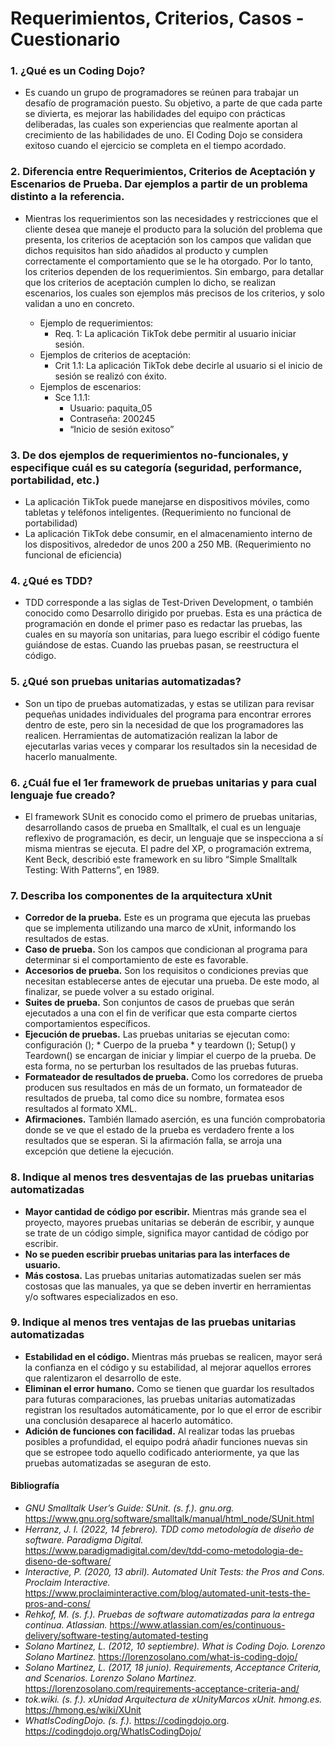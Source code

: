 # Requerimientos, Criterios, Casos - Cuestionario

### 1. **¿Qué es un Coding Dojo?** 
- Es cuando un grupo de programadores se reúnen para trabajar un desafío de programación puesto. Su objetivo, a parte de que cada parte se divierta, es mejorar las habilidades del equipo con prácticas deliberadas, las cuales son experiencias que realmente aportan al crecimiento de las habilidades de uno. El Coding Dojo se considera exitoso cuando el ejercicio se completa en el tiempo acordado.

### 2. **Diferencia entre Requerimientos, Criterios de Aceptación y Escenarios de Prueba. Dar ejemplos a partir de un problema distinto a la referencia.**
- Mientras los requerimientos son las necesidades y restricciones que el cliente desea que maneje el producto para la solución del problema que presenta, los criterios de aceptación son los campos que validan que dichos requisitos han sido añadidos al producto y cumplen correctamente el comportamiento que se le ha otorgado. Por lo tanto, los criterios dependen de los requerimientos. Sin embargo, para detallar que los criterios de aceptación cumplen lo dicho, se realizan escenarios, los cuales son ejemplos más precisos de los criterios, y solo validan a uno en concreto.

    - Ejemplo de requerimientos: 
	    - Req. 1: La aplicación TikTok debe permitir al usuario iniciar sesión.
    - Ejemplos de criterios de aceptación:
	    - Crit 1.1: La aplicación TikTok debe decirle al usuario si el inicio de sesión se realizó con éxito.
    - Ejemplos de escenarios:
	    - Sce 1.1.1: 
            - Usuario: paquita_05 
            - Contraseña: 200245
            - “Inicio de sesión exitoso”

### 3. **De dos ejemplos de requerimientos no-funcionales, y especifique cuál es su categoría (seguridad, performance, portabilidad, etc.)**
- La aplicación TikTok puede manejarse en dispositivos móviles, como tabletas y teléfonos inteligentes. (Requerimiento no funcional de portabilidad)
- La aplicación TikTok debe consumir, en el almacenamiento interno de los dispositivos, alrededor de unos 200 a 250 MB. (Requerimiento no funcional de eficiencia)

### 4. **¿Qué es TDD?**
- TDD corresponde a las siglas de Test-Driven Development, o también conocido como Desarrollo dirigido por pruebas. Esta es una práctica de programación en donde el primer paso es redactar las pruebas, las cuales en su mayoría son unitarias, para luego escribir el código fuente guiándose de estas. Cuando las pruebas pasan, se reestructura el código.

### 5. **¿Qué son pruebas unitarias automatizadas?**
- Son un tipo de pruebas automatizadas, y estas se utilizan para revisar pequeñas unidades individuales del programa para encontrar errores dentro de este, pero sin la necesidad de que los programadores las realicen. Herramientas de automatización realizan la labor de ejecutarlas varias veces y comparar los resultados sin la necesidad de hacerlo manualmente.

### 6. **¿Cuál fue el 1er framework de pruebas unitarias y para cual lenguaje fue creado?**
- El framework SUnit es conocido como el primero de pruebas unitarias, desarrollando casos de prueba en Smalltalk, el cual es un lenguaje reflexivo de programación, es decir, un lenguaje que se inspecciona a sí misma mientras se ejecuta. El padre del XP, o programación extrema, Kent Beck, describió este framework en su libro “Simple Smalltalk Testing: With Patterns”, en 1989.

### 7. **Describa los componentes de la arquitectura xUnit**
- **Corredor de la prueba.** Este es un programa que ejecuta las pruebas que se implementa utilizando una marco de xUnit, informando los resultados de estas. 
- **Caso de prueba.** Son los campos que condicionan al programa para determinar si el comportamiento de este es favorable.
- **Accesorios de prueba.** Son los requisitos o condiciones previas que necesitan establecerse antes de ejecutar una prueba. De este modo, al finalizar, se puede volver a su estado original. 
- **Suites de prueba.** Son conjuntos de casos de pruebas que serán ejecutados a una con el fin de verificar que esta comparte ciertos comportamientos específicos. 
- **Ejecución de pruebas.** Las pruebas unitarias se ejecutan como: configuración ();  * Cuerpo de la prueba * y teardown ();  Setup() y Teardown() se encargan de iniciar y limpiar el cuerpo de la prueba. De esta forma, no se perturban los resultados de las pruebas futuras.
- **Formateador de resultados de prueba.** Como los corredores de prueba producen sus resultados en más de un formato, un formateador de resultados de prueba, tal como dice su nombre, formatea esos resultados al formato XML.
- **Afirmaciones.** También llamado aserción, es una función comprobatoria donde se ve que el estado de la prueba es verdadero frente a los resultados que se esperan. Si la afirmación falla, se arroja una excepción que detiene la ejecución.

### 8. **Indique al menos tres desventajas de las pruebas unitarias automatizadas**
- **Mayor cantidad de código por escribir.** Mientras más grande sea el proyecto, mayores pruebas unitarias se deberán de escribir, y aunque se trate de un código simple, significa mayor cantidad de código por escribir. 
- **No se pueden escribir pruebas unitarias para las interfaces de usuario.**
- **Más costosa.** Las pruebas unitarias automatizadas suelen ser más costosas que las manuales, ya que se deben invertir en herramientas y/o softwares especializados en eso.
### 9. **Indique al menos tres ventajas de las pruebas unitarias automatizadas**
- **Estabilidad en el código.** Mientras más pruebas se realicen, mayor será la confianza en el código y su estabilidad, al mejorar aquellos errores que ralentizaron el desarrollo de este.
- **Eliminan el error humano.** Como se tienen que guardar los resultados para futuras comparaciones, las pruebas unitarias automatizadas registran los resultados automáticamente, por lo que el error de escribir una conclusión desaparece al hacerlo automático.
- **Adición de funciones con facilidad.** Al realizar todas las pruebas posibles a profundidad, el equipo podrá añadir funciones nuevas sin que se estropee todo aquello codificado anteriormente, ya que las pruebas automatizadas se aseguran de esto.
#### **Bibliografía**
- *GNU Smalltalk User’s Guide: SUnit. (s. f.). gnu.org.* https://www.gnu.org/software/smalltalk/manual/html_node/SUnit.html
- *Herranz, J. I. (2022, 14 febrero). TDD como metodología de diseño de software. Paradigma Digital.* https://www.paradigmadigital.com/dev/tdd-como-metodologia-de-diseno-de-software/
- *Interactive, P. (2020, 13 abril). Automated Unit Tests: the Pros and Cons. Proclaim Interactive.* https://www.proclaiminteractive.com/blog/automated-unit-tests-the-pros-and-cons/
- *Rehkof, M. (s. f.). Pruebas de software automatizadas para la entrega continua. Atlassian.* https://www.atlassian.com/es/continuous-delivery/software-testing/automated-testing
- *Solano Martinez, L. (2012, 10 septiembre). What is Coding Dojo. Lorenzo Solano Martinez.* https://lorenzosolano.com/what-is-coding-dojo/
- *Solano Martinez, L. (2017, 18 junio). Requirements, Acceptance Criteria, and Scenarios. Lorenzo Solano Martinez.* https://lorenzosolano.com/requirements-acceptance-criteria-and/
- *tok.wiki. (s. f.). xUnidad Arquitectura de xUnityMarcos xUnit. hmong.es.* https://hmong.es/wiki/XUnit
- *WhatIsCodingDojo. (s. f.).* https://codingdojo.org. https://codingdojo.org/WhatIsCodingDojo/	